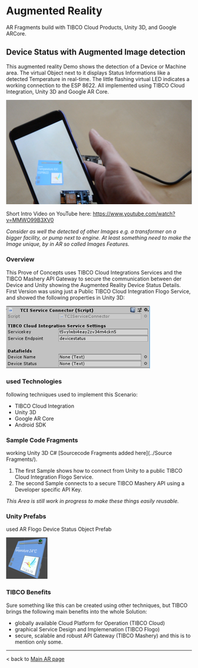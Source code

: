 # Augmented Reality
AR Fragments build with TIBCO Cloud Products, Unity 3D, and Google ARCore. 

## Device Status with Augmented Image detection
This augmented reality Demo shows the detection of a Device or Machine area.  The virtual Object next to it displays Status Informations like a detected Temperature in real-time. The little flashing virtual LED indicates a working connection to the ESP 8622. All implemented using TIBCO Cloud Integration, Unity 3D and Google AR Core.

![TIBCO AR image](../images/AR-TIBCO-Flogo.png?raw=true "Device Status in Augmented Reality")

Short Intro Video on YouTube here: https://www.youtube.com/watch?v=MMWO99B3XV0

_Consider as well the detected of other Images e.g. a transformer on a bigger facility, or pump next to engine._
_At least something need to make the Image unique, by in AR so called Images Features._ 

### Overview
This Prove of Concepts uses TIBCO Cloud Integrations Services and the TIBCO Mashery API Gateway to secure the communication between der Device and Unity showing the Augmented Reality Device Status Details.
First Version was using just a Public TIBCO Cloud Integration Flogo Service, and showed the following properties in Unity 3D:

![TIBCO Unity Props](../images/TIBCO-TCI-Unity-Properties.png?raw=true "TCI Unity Properties")

### used Technologies
following techniques used to implement this Scenario:
- TIBCO Cloud Integration
- Unity 3D
- Google AR Core
- Android SDK

### Sample Code Fragments
working Unity 3D C# [Sourcecode Fragments added here](../Source Fragments/).
1. The first Sample shows how to connect from Unity to a public TIBCO Cloud Integration Flogo Service.
2. The second Sample connects to a secure TIBCO Mashery API using a Developer specific API Key.

_This Area is still work in progress to make these things easily reusable._

### Unity Prefabs
used AR Flogo Device Status Object Prefab

![Flogo Prefab](../images/Flogo-Device-Status.png?raw=true "Flogo Device Status Object Prefab")

### TIBCO Benefits
Sure something like this can be created using other techniques, but TIBCO brings the following main benefits into the whole Solution:
- globally available Cloud Platform for Operation (TIBCO Cloud)
- graphical Service Design and Implemenation (TIBCO Flogo)
- secure, scalable and robust API Gateway (TIBCO Mashery)
and this is to mention only some.

<hr>

< back to [Main AR page](https://jgrotex.github.io/augmented-reality/)
